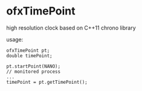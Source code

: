 # ofxTimePoint

high resolution clock based on C++11 chrono library

usage:

```
ofxTimePoint pt;
double timePoint;

pt.startPoint(NANO);
// monitored process
...
timePoint = pt.getTimePoint();
```